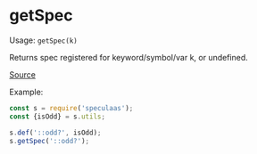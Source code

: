 getSpec
=====

Usage: ```getSpec(k)```

Returns spec registered for keyword/symbol/var k, or undefined.

[Source](https://github.com/mrijk/speculaas/blob/master/lib/def.js)

Example:

```js
const s = require('speculaas');
const {isOdd} = s.utils;

s.def('::odd?', isOdd);
s.getSpec('::odd?');

```

